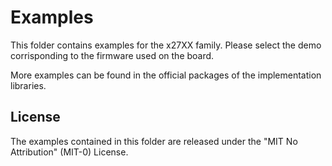 # Examples
This folder contains examples for the x27XX family.
Please select the demo corrisponding to the firmware used on the board. 

More examples can be found in the official packages of
the implementation libraries.

## License
The examples contained in this folder are released under the
"MIT No Attribution" (MIT-0) License.
